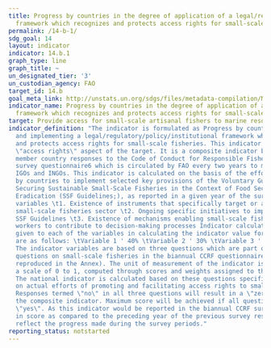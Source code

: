 ```yaml
---
title: Progress by countries in the degree of application of a legal/regulatory/policy/institutional
  framework which recognizes and protects access rights for small-scale fisheries
permalink: /14-b-1/
sdg_goal: 14
layout: indicator
indicator: 14.b.1
graph_type: line
graph_title: ~
un_designated_tier: '3'
un_custodian_agency: FAO
target_id: 14.b
goal_meta_link: http://unstats.un.org/sdgs/files/metadata-compilation/Metadata-Goal-14.pdf
indicator_name: Progress by countries in the degree of application of a legal/regulatory/policy/institutional
  framework which recognizes and protects access rights for small-scale fisheries
target: Provide access for small-scale artisanal fishers to marine resources and markets.
indicator_definition: "The indicator is formulated as Progress by countries in adopting
  and implementing a legal/regulatory/policy/institutional framework which recognizes
  and protects access rights for small-scale fisheries. This indicator measures the
  \"access rights\" aspect of the target. It is a composite indicator based on FAO
  member country responses to the Code of Conduct for Responsible Fisheries (CCRF)
  survey questionnaire6 which is circulated by FAO every two years to members and
  IGOs and INGOs. This indicator is calculated on the basis of the efforts being made
  by countries to implement selected key provisions of the Voluntary Guidelines for
  Securing Sustainable Small-Scale Fisheries in the Context of Food Security and Poverty
  Eradication (SSF Guidelines;), as reported in a given year of the survey. Indicator
  variables \t1. Existence of instruments that specifically target or address the
  small-scale fisheries sector \t2. Ongoing specific initiatives to implement the
  SSF Guidelines \t3. Existence of mechanisms enabling small-scale fishers and fish
  workers to contribute to decision-making processes Indicator calculation The weight
  given to each of the variables in calculating the indicator value for each country
  are as follows: \tVariable 1 ' 40% \tVariable 2 ' 30% \tVariable 3 ' 30% Scoring
  The indicator variables are based on three questions which are part of the set of
  questions on small-scale fisheries in the biannual CCRF questionnaire survey (as
  reproduced in the Annex). The unit of measurement of the indicator is a score on
  a scale of 0 to 1, computed through scores and weights assigned to the three questions.
  The national indicator is calculated based on these questions specifically focusing
  on actual efforts of promoting and facilitating access rights to small scale fisheries.
  Responses termed \"no\" in all three questions will result in a \"zero\" score for
  the composite indicator. Maximum score will be achieved if all questions are answered
  \"yes\". As this indicator would be reported in the biannual CCRF survey, difference
  in score as compared to the preceding year of the previous survey response will
  reflect the progress made during the survey periods."
reporting_status: notstarted
---
```

